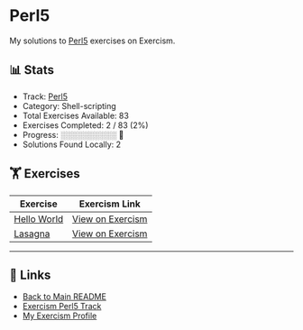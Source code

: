 # Perl5

My solutions to [Perl5](https://exercism.org/tracks/perl5) exercises on Exercism.

## 📊 Stats

- Track: [Perl5](https://exercism.org/tracks/perl5)
- Category: Shell-scripting
- Total Exercises Available: 83
- Exercises Completed: 2 / 83 (2%)
- Progress: ░░░░░░░░░░ 🔴
- Solutions Found Locally: 2

## 🏋️ Exercises

| Exercise | Exercism Link |
|----------|---------------|
| [Hello World](hello-world/README.md) | [View on Exercism](https://exercism.org/tracks/perl5/exercises/hello-world) |
| [Lasagna](lasagna/README.md) | [View on Exercism](https://exercism.org/tracks/perl5/exercises/lasagna) |

---

## 🔗 Links

- [Back to Main README](../README.md)
- [Exercism Perl5 Track](https://exercism.org/tracks/perl5)
- [My Exercism Profile](https://exercism.org/profiles/princemuel)
